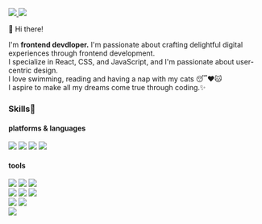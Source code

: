 <p>  
<a href="https://velog.io/@seeyong_0" target="_blank">
  <img src="https://img.shields.io/badge/Velog-20C997?style=flat-square&logo=Velog&logoColor=white"/>
</a>
<img src="https://img.shields.io/badge/seyoungchung9050@gmail.com-EA4335?style=flat-square&logo=Gmail&logoColor=white"/>
</p>

<p>
  👋 Hi there!
</p>
<p>
  I'm <b>frontend devdloper.</b> I'm passionate about crafting delightful digital experiences through frontend development.<br/>
  I specialize in React, CSS, and JavaScript, and I'm passionate about user-centric design.<br/> 
  I love swimming, reading and having a nap with my cats 😴❤️🐱 <br/> 
  I aspire to make all my dreams come true through coding.✨
</p>

### Skills💪
#### platforms & languages
<p>
<img src="https://img.shields.io/badge/React-61DAFB?style=flat-square&logo=React&logoColor=white"/>
<img src="https://img.shields.io/badge/Next.js-000000?style=flat-square&logo=Next.js&logoColor=white"/>
<img src="https://img.shields.io/badge/JavaScript-F7DF12?style=flat-square&logo=JavaScript&logoColor=white"/>   
<img src="https://img.shields.io/badge/TypeScript-3178C6?style=flat-square&logo=TypeScript&logoColor=white"/>  
</p>

#### tools
<p>
<img src="https://img.shields.io/badge/Redux-764ABC?style=flat-square&logo=Redux&logoColor=white"/>
<img src="https://img.shields.io/badge/React Query-FF4154?style=flat-square&logo=ReactQuery&logoColor=white"/>
<img src="https://img.shields.io/badge/React Hook Form-EC5990?style=flat-square&logo=ReactHookForm&logoColor=white"/> 
<br/>  
<img src="https://img.shields.io/badge/Create React App-09D3AC?style=flat-square&logo=CreateReactApp&logoColor=white"/>  
<img src="https://img.shields.io/badge/Vite-646CFF?style=flat-square&logo=Vite&logoColor=white"/>  
<img src="https://img.shields.io/badge/Vercel-000000?style=flat-square&logo=Vercel&logoColor=white"/> 
<br/> 
<img src="https://img.shields.io/badge/Tailwind CSS-06B6D4?style=flat-square&logo=TailwindCSS&logoColor=white"/> 
<img src="https://img.shields.io/badge/styled-components-DB7093?style=flat-square&logo=styled-components&logoColor=white"/>
<br/>
<img src="https://img.shields.io/badge/Sanity-F03E2F?style=flat-square&logo=Sanity&logoColor=white"/>
</p>


<!--
**seyoung97/seyoung97** is a ✨ _special_ ✨ repository because its `README.md` (this file) appears on your GitHub profile.

Here are some ideas to get you started:

- 🔭 I’m currently working on ...
- 🌱 I’m currently learning ...
- 👯 I’m looking to collaborate on ...
- 🤔 I’m looking for help with ...
- 💬 Ask me about ...
- 📫 How to reach me: ...
- 😄 Pronouns: ...
- ⚡ Fun fact: ...
-->
